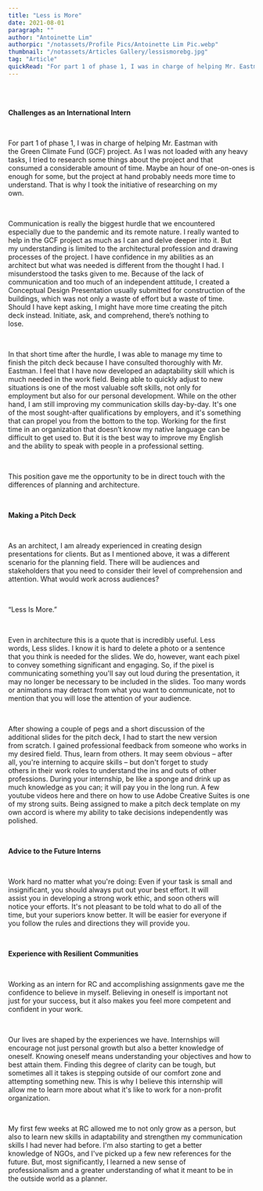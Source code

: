 ```yaml
---
title: "Less is More"
date: 2021-08-01
paragraph: ""
author: "Antoinette Lim"
authorpic: "/notassets/Profile Pics/Antoinette Lim Pic.webp"
thumbnail: "/notassets/Articles Gallery/lessismorebg.jpg"
tag: "Article"
quickRead: "For part 1 of phase 1, I was in charge of helping Mr. Eastman with the Green Climate Fund (GCF) project."
---
```


<span style="white-space: pre;">

**Challenges as an International Intern**

For part 1 of phase 1, I was in charge of helping Mr. Eastman with the Green Climate Fund (GCF) project. As I was not loaded with any heavy tasks, I tried to research some things about the project and that consumed a considerable amount of time. Maybe an hour of one-on-ones is enough for some, but the project at hand probably needs more time to understand. That is why I took the initiative of researching on my own.

Communication is really the biggest hurdle that we encountered especially due to the pandemic and its remote nature. I really wanted to help in the GCF project as much as I can and delve deeper into it. But my understanding is limited to the architectural profession and drawing processes of the project. I have confidence in my abilities as an architect but what was needed is different from the thought I had. I misunderstood the tasks given to me. Because of the lack of communication and too much of an independent attitude, I created a Conceptual Design Presentation usually submitted for construction of the buildings, which was not only a waste of effort but a waste of time. Should I have kept asking, I might have more time creating the pitch deck instead. Initiate, ask, and comprehend, there’s nothing to lose.

In that short time after the hurdle, I was able to manage my time to finish the pitch deck because I have consulted thoroughly with Mr. Eastman. I feel that I have now developed an adaptability skill which is much needed in the work field. Being able to quickly adjust to new situations is one of the most valuable soft skills, not only for employment but also for our personal development. While on the other hand, I am still improving my communication skills day-by-day. It's one of the most sought-after qualifications by employers, and it's something that can propel you from the bottom to the top. Working for the first time in an organization that doesn’t know my native language can be difficult to get used to. But it is the best way to improve my English and the ability to speak with people in a professional setting.

This position gave me the opportunity to be in direct touch with the differences of planning and architecture.

**Making a Pitch Deck**

As an architect, I am already experienced in creating design presentations for clients. But as I mentioned above, it was a different scenario for the planning field. There will be audiences and stakeholders that you need to consider their level of comprehension and attention. What would work across audiences?

“Less Is More.”

Even in architecture this is a quote that is incredibly useful. Less words, Less slides. I know it is hard to delete a photo or a sentence that you think is needed for the slides. We do, however, want each pixel to convey something significant and engaging. So, if the pixel is communicating something you'll say out loud during the presentation, it may no longer be necessary to be included in the slides. Too many words or animations may detract from what you want to communicate, not to mention that you will lose the attention of your audience.

After showing a couple of pegs and a short discussion of the additional slides for the pitch deck, I had to start the new version from scratch. I gained professional feedback from someone who works in my desired field. Thus, learn from others. It may seem obvious – after all, you're interning to acquire skills – but don't forget to study others in their work roles to understand the ins and outs of other professions. During your internship, be like a sponge and drink up as much knowledge as you can; it will pay you in the long run. A few youtube videos here and there on how to use Adobe Creative Suites is one of my strong suits. Being assigned to make a pitch deck template on my own accord is where my ability to take decisions independently was polished.

**Advice to the Future Interns**

Work hard no matter what you're doing: Even if your task is small and insignificant, you should always put out your best effort. It will assist you in developing a strong work ethic, and soon others will notice your efforts. It's not pleasant to be told what to do all of the time, but your superiors know better. It will be easier for everyone if you follow the rules and directions they will provide you.

**Experience with Resilient Communities**

Working as an intern for RC and accomplishing assignments gave me the confidence to believe in myself. Believing in oneself is important not just for your success, but it also makes you feel more competent and confident in your work.

Our lives are shaped by the experiences we have. Internships will encourage not just personal growth but also a better knowledge of oneself. Knowing oneself means understanding your objectives and how to best attain them. Finding this degree of clarity can be tough, but sometimes all it takes is stepping outside of our comfort zone and attempting something new. This is why I believe this internship will allow me to learn more about what it's like to work for a non-profit organization.

My first few weeks at RC allowed me to not only grow as a person, but also to learn new skills in adaptability and strengthen my communication skills I had never had before. I'm also starting to get a better knowledge of NGOs, and I've picked up a few new references for the future. But, most significantly, I learned a new sense of professionalism and a greater understanding of what it meant to be in the outside world as a planner.

</span>
